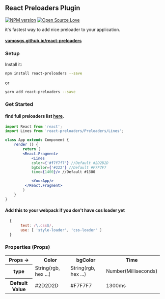 ## React Preloaders Plugin
[![NPM version](https://badge.fury.io/js/react-preloaders.svg)](http://badge.fury.io/js/react-preloaders)
[![Open Source Love](https://badges.frapsoft.com/os/v1/open-source.svg?v=102)](https://github.com/ellerbrock/open-source-badge/)

it's fastest way to add nice preloader to your application.
#### [vamosgs.github.io/react-preloaders](https://vamosgs.github.io/react-preloaders/)

### Setup
Install it:
```bash
npm install react-preloaders --save
```
or
```bash
yarn add react-preloaders --save
```

### Get Started
#### find full preloaders list [here](https://vamosgs.github.io/react-preloaders/demo/).
```jsx
import React from 'react';
import Lines from 'react-preloaders/Preloaders/Lines';

class App extends Component {
    render () {
        return (
        <React.Fragment>
            <Lines
            color={'#f7f7f7'} //Default #2D2D2D
            bgColor={'#222'} //Default #F7F7F7
            time={1400}/> //Default #1300

            <YourApp/>
         </React.Fragment>
        )
    }
}
```
#### Add this to your webpack if you don't have css loader yet
```js
  {
       test: /\.css$/,
       use: [ 'style-loader', 'css-loader' ]
  }
```
### Properties (Props)
<table>
  <tr>
    <th>Props -> </th>
    <th>Color</th>
    <th>bgColor</th>
    <th>Time</th>
  </tr>
  <tr>
    <th>type</th>
    <td>String(rgb, hex ...)</td>
    <td>String(rgb, hex ...)</td>
    <td>Number(Milliseconds)</td>
  </tr>
  <tr>
    <th>Default Value</th>
    <td>#2D2D2D</td>
    <td>#F7F7F7</td>
    <td>1300ms</td>
  </tr>
</table>

